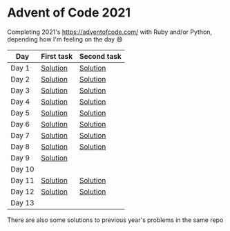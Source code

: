 # Advent of Code 2021
Completing 2021's https://adventofcode.com/ with Ruby and/or Python, depending how I'm feeling on the day 😄

| __Day__   | __First task__ | __Second task__ |
|-------|-------|--------|
| Day 1 | [Solution](day1/1.rb) | [Solution](day1/2.rb) |
| Day 2 | [Solution](day2/1.rb) | [Solution](day2/1.rb) |
| Day 3 | [Solution](day3/1.rb) | [Solution](day3/2.rb) |
| Day 4 | [Solution](day4/1.rb) | [Solution](day4/2.rb) |
| Day 5 | [Solution](day5/1.rb) | [Solution](day5/2.rb) |
| Day 6 | [Solution](day6/1.rb) | [Solution](day6/2.rb) |
| Day 7 | [Solution](day7/1.rb) | [Solution](day7/1.rb) |
| Day 8 | [Solution](day8/1.rb) | [Solution](day8/1.rb) |
| Day 9 | [Solution](day9/1.rb) |  |
| Day 10 |  |  |
| Day 11 | [Solution](day11/1.py) | [Solution](day11/1.py) |
| Day 12 | [Solution](day12/1.py) | [Solution](day12/1.py) |
| Day 13 |  | |

There are also some solutions to previous year's problems in the same repo
